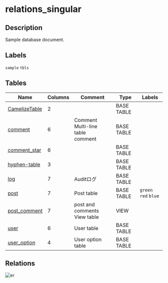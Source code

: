 # relations_singular

## Description

Sample database document.

## Labels

`sample` `tbls`

## Tables

| Name | Columns | Comment | Type | Labels |
| ---- | ------- | ------- | ---- | ------ |
| [CamelizeTable](CamelizeTable.md) | 2 |  | BASE TABLE |  |
| [comment](comment.md) | 6 | Comment<br>Multi-line<br>table<br>comment | BASE TABLE |  |
| [comment_star](comment_star.md) | 6 |  | BASE TABLE |  |
| [hyphen-table](hyphen-table.md) | 3 |  | BASE TABLE |  |
| [log](log.md) | 7 | Auditログ | BASE TABLE |  |
| [post](post.md) | 7 | Post table | BASE TABLE | `green` `red` `blue` |
| [post_comment](post_comment.md) | 7 | post and comments View table | VIEW |  |
| [user](user.md) | 6 | User table | BASE TABLE |  |
| [user_option](user_option.md) | 4 | User option table | BASE TABLE |  |

## Relations

![er](schema.svg)

